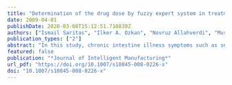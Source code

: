 ```yaml
---
title: "Determination of the drug dose by fuzzy expert system in treatment of chronic intestine inflammation"
date: 2009-04-01
publishDate: 2020-03-08T15:12:51.710839Z
authors: ["Ismail Saritas", "Ilker A. Ozkan", "Novruz Allahverdi", "Mustafa Argindogan"]
publication_types: ["2"]
abstract: "In this study, chronic intestine illness symptoms such as sedimentation and prostate specific antigen are used for the design of fuzzy expert system to determine the drug (salazopyrine) dose. Suitable drug dose for patients is obtained by using data of ten patients. The results of some patients are compared with the doses recommended to them by the physician. As a result, it has been seen that proposed system is helped to shorten the treatment duration and minimize or remove the negative effects of determination of drug dose for helping physicians."
featured: false
publication: "*Journal of Intelligent Manufacturing*"
url_pdf: "https://doi.org/10.1007/s10845-008-0226-x"
doi: "10.1007/s10845-008-0226-x"
---
```


